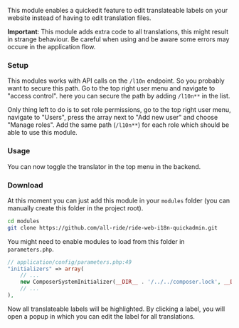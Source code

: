 This module enables a quickedit feature to edit translateable labels on your website instead of having to edit translation files.

**Important**: This module adds extra code to all translations, this might result in strange behaviour. Be careful when using and be aware some errors may occure in the application flow.

### Setup

This modules works with API calls on the ``/l10n`` endpoint. So you probably want to secure this path. Go to the top right user menu and navigate to "access control". here you can secure the path by adding ``/l10n**`` in the list.

Only thing left to do is to set role permissions, go to the top right user menu, navigate to "Users", press the array next to "Add new user" and choose "Manage roles". Add the same path (``/l10n**``) for each role which should be able to use this module.

### Usage

You can now toggle the translator in the top menu in the backend.

### Download

At this moment you can just add this module in your ``modules`` folder (you can manually create this folder in the project root).

```bash
cd modules
git clone https://github.com/all-ride/ride-web-i18n-quickadmin.git
```

You might need to enable modules to load from this folder in ``parameters.php``.

```php
// application/config/parameters.php:49
"initializers" => array(
    // ...
    new ComposerSystemInitializer(__DIR__ . '/../../composer.lock', __DIR__ . '/../../modules'),
    // ...
),
```

Now all translateable labels will be highlighted. By clicking a label, you will open a popup in which you can edit the label for all translations.

